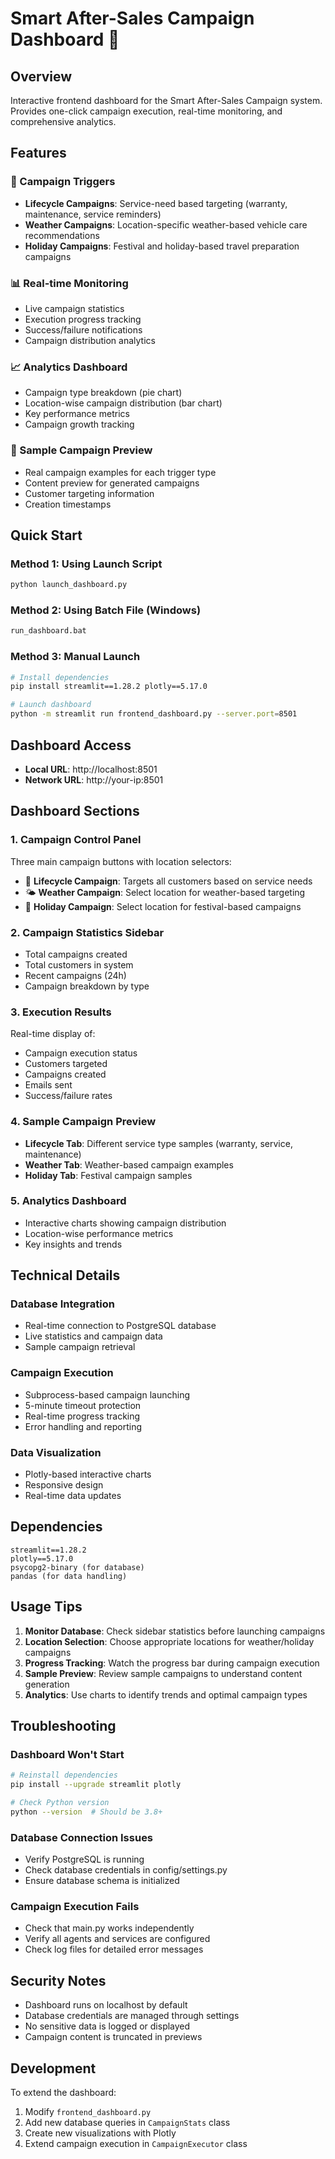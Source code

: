 # Smart After-Sales Campaign Dashboard 🚀

## Overview
Interactive frontend dashboard for the Smart After-Sales Campaign system. Provides one-click campaign execution, real-time monitoring, and comprehensive analytics.

## Features

### 🎯 Campaign Triggers
- **Lifecycle Campaigns**: Service-need based targeting (warranty, maintenance, service reminders)
- **Weather Campaigns**: Location-specific weather-based vehicle care recommendations  
- **Holiday Campaigns**: Festival and holiday-based travel preparation campaigns

### 📊 Real-time Monitoring
- Live campaign statistics
- Execution progress tracking
- Success/failure notifications
- Campaign distribution analytics

### 📈 Analytics Dashboard
- Campaign type breakdown (pie chart)
- Location-wise campaign distribution (bar chart)
- Key performance metrics
- Campaign growth tracking

### 📝 Sample Campaign Preview
- Real campaign examples for each trigger type
- Content preview for generated campaigns
- Customer targeting information
- Creation timestamps

## Quick Start

### Method 1: Using Launch Script
```bash
python launch_dashboard.py
```

### Method 2: Using Batch File (Windows)
```bash
run_dashboard.bat
```

### Method 3: Manual Launch
```bash
# Install dependencies
pip install streamlit==1.28.2 plotly==5.17.0

# Launch dashboard
python -m streamlit run frontend_dashboard.py --server.port=8501
```

## Dashboard Access
- **Local URL**: http://localhost:8501
- **Network URL**: http://your-ip:8501

## Dashboard Sections

### 1. Campaign Control Panel
Three main campaign buttons with location selectors:
- 🔄 **Lifecycle Campaign**: Targets all customers based on service needs
- 🌤️ **Weather Campaign**: Select location for weather-based targeting
- 🎉 **Holiday Campaign**: Select location for festival-based campaigns

### 2. Campaign Statistics Sidebar
- Total campaigns created
- Total customers in system
- Recent campaigns (24h)
- Campaign breakdown by type

### 3. Execution Results
Real-time display of:
- Campaign execution status
- Customers targeted
- Campaigns created
- Emails sent
- Success/failure rates

### 4. Sample Campaign Preview
- **Lifecycle Tab**: Different service type samples (warranty, service, maintenance)
- **Weather Tab**: Weather-based campaign examples
- **Holiday Tab**: Festival campaign samples

### 5. Analytics Dashboard
- Interactive charts showing campaign distribution
- Location-wise performance metrics
- Key insights and trends

## Technical Details

### Database Integration
- Real-time connection to PostgreSQL database
- Live statistics and campaign data
- Sample campaign retrieval

### Campaign Execution
- Subprocess-based campaign launching
- 5-minute timeout protection
- Real-time progress tracking
- Error handling and reporting

### Data Visualization
- Plotly-based interactive charts
- Responsive design
- Real-time data updates

## Dependencies
```
streamlit==1.28.2
plotly==5.17.0
psycopg2-binary (for database)
pandas (for data handling)
```

## Usage Tips

1. **Monitor Database**: Check sidebar statistics before launching campaigns
2. **Location Selection**: Choose appropriate locations for weather/holiday campaigns
3. **Progress Tracking**: Watch the progress bar during campaign execution
4. **Sample Preview**: Review sample campaigns to understand content generation
5. **Analytics**: Use charts to identify trends and optimal campaign types

## Troubleshooting

### Dashboard Won't Start
```bash
# Reinstall dependencies
pip install --upgrade streamlit plotly

# Check Python version
python --version  # Should be 3.8+
```

### Database Connection Issues
- Verify PostgreSQL is running
- Check database credentials in config/settings.py
- Ensure database schema is initialized

### Campaign Execution Fails
- Check that main.py works independently
- Verify all agents and services are configured
- Check log files for detailed error messages

## Security Notes
- Dashboard runs on localhost by default
- Database credentials are managed through settings
- No sensitive data is logged or displayed
- Campaign content is truncated in previews

## Development
To extend the dashboard:
1. Modify `frontend_dashboard.py` 
2. Add new database queries in `CampaignStats` class
3. Create new visualizations with Plotly
4. Extend campaign execution in `CampaignExecutor` class
